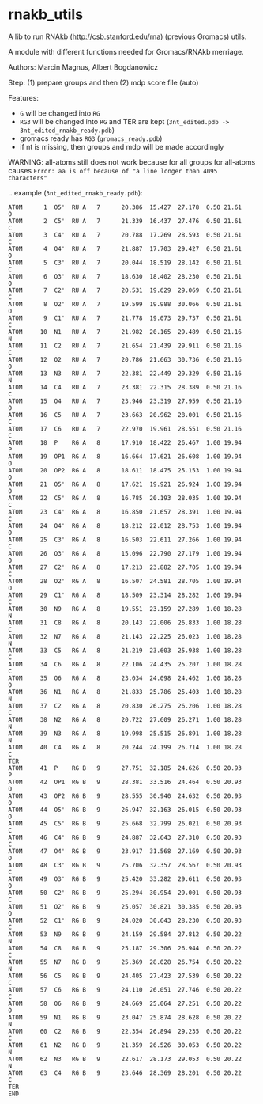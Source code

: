 rnakb_utils
========================
A lib to run RNAkb (http://csb.stanford.edu/rna) (previous Gromacs) utils.

A module with different functions needed for Gromacs/RNAkb merriage.

Authors: Marcin Magnus, Albert Bogdanowicz

Step: (1) prepare groups and then (2) mdp score file (auto)

Features:

- `G` will be changed into `RG`
- `RG3`  will be changed into `RG` and TER are kept (`3nt_edited.pdb -> 3nt_edited_rnakb_ready.pdb`) 
- gromacs ready has `RG3` (`gromacs_ready.pdb`)
- if nt is missing, then groups and mdp will be made accordingly

WARNING: all-atoms still does not work because for all groups for all-atoms causes `Error: aa is off because of "a line longer than 4095 characters"`

.. example (`3nt_edited_rnakb_ready.pdb`):

    ATOM      1  O5'  RU A   7      20.386  15.427  27.178  0.50 21.61           O
    ATOM      2  C5'  RU A   7      21.339  16.437  27.476  0.50 21.61           C
    ATOM      3  C4'  RU A   7      20.788  17.269  28.593  0.50 21.61           C
    ATOM      4  O4'  RU A   7      21.887  17.703  29.427  0.50 21.61           O
    ATOM      5  C3'  RU A   7      20.044  18.519  28.142  0.50 21.61           C
    ATOM      6  O3'  RU A   7      18.630  18.402  28.230  0.50 21.61           O
    ATOM      7  C2'  RU A   7      20.531  19.629  29.069  0.50 21.61           C
    ATOM      8  O2'  RU A   7      19.599  19.988  30.066  0.50 21.61           O
    ATOM      9  C1'  RU A   7      21.778  19.073  29.737  0.50 21.61           C
    ATOM     10  N1   RU A   7      21.982  20.165  29.489  0.50 21.16           N
    ATOM     11  C2   RU A   7      21.654  21.439  29.911  0.50 21.16           C
    ATOM     12  O2   RU A   7      20.786  21.663  30.736  0.50 21.16           O
    ATOM     13  N3   RU A   7      22.381  22.449  29.329  0.50 21.16           N
    ATOM     14  C4   RU A   7      23.381  22.315  28.389  0.50 21.16           C
    ATOM     15  O4   RU A   7      23.946  23.319  27.959  0.50 21.16           O
    ATOM     16  C5   RU A   7      23.663  20.962  28.001  0.50 21.16           C
    ATOM     17  C6   RU A   7      22.970  19.961  28.551  0.50 21.16           C
    ATOM     18  P    RG A   8      17.910  18.422  26.467  1.00 19.94           P
    ATOM     19  OP1  RG A   8      16.664  17.621  26.608  1.00 19.94           O
    ATOM     20  OP2  RG A   8      18.611  18.475  25.153  1.00 19.94           O
    ATOM     21  O5'  RG A   8      17.621  19.921  26.924  1.00 19.94           O
    ATOM     22  C5'  RG A   8      16.785  20.193  28.035  1.00 19.94           C
    ATOM     23  C4'  RG A   8      16.850  21.657  28.391  1.00 19.94           C
    ATOM     24  O4'  RG A   8      18.212  22.012  28.753  1.00 19.94           O
    ATOM     25  C3'  RG A   8      16.503  22.611  27.266  1.00 19.94           C
    ATOM     26  O3'  RG A   8      15.096  22.790  27.179  1.00 19.94           O
    ATOM     27  C2'  RG A   8      17.213  23.882  27.705  1.00 19.94           C
    ATOM     28  O2'  RG A   8      16.507  24.581  28.705  1.00 19.94           O
    ATOM     29  C1'  RG A   8      18.509  23.314  28.282  1.00 19.94           C
    ATOM     30  N9   RG A   8      19.551  23.159  27.289  1.00 18.28           N
    ATOM     31  C8   RG A   8      20.143  22.006  26.833  1.00 18.28           C
    ATOM     32  N7   RG A   8      21.143  22.225  26.023  1.00 18.28           N
    ATOM     33  C5   RG A   8      21.219  23.603  25.938  1.00 18.28           C
    ATOM     34  C6   RG A   8      22.106  24.435  25.207  1.00 18.28           C
    ATOM     35  O6   RG A   8      23.034  24.098  24.462  1.00 18.28           O
    ATOM     36  N1   RG A   8      21.833  25.786  25.403  1.00 18.28           N
    ATOM     37  C2   RG A   8      20.830  26.275  26.206  1.00 18.28           C
    ATOM     38  N2   RG A   8      20.722  27.609  26.271  1.00 18.28           N
    ATOM     39  N3   RG A   8      19.998  25.515  26.891  1.00 18.28           N
    ATOM     40  C4   RG A   8      20.244  24.199  26.714  1.00 18.28           C
    TER
    ATOM     41  P    RG B   9      27.751  32.185  24.626  0.50 20.93           P  
    ATOM     42  OP1  RG B   9      28.381  33.516  24.464  0.50 20.93           O  
    ATOM     43  OP2  RG B   9      28.555  30.940  24.632  0.50 20.93           O  
    ATOM     44  O5'  RG B   9      26.947  32.163  26.015  0.50 20.93           O  
    ATOM     45  C5'  RG B   9      25.668  32.799  26.021  0.50 20.93           C  
    ATOM     46  C4'  RG B   9      24.887  32.643  27.310  0.50 20.93           C  
    ATOM     47  O4'  RG B   9      23.917  31.568  27.169  0.50 20.93           O  
    ATOM     48  C3'  RG B   9      25.706  32.357  28.567  0.50 20.93           C  
    ATOM     49  O3'  RG B   9      25.420  33.282  29.611  0.50 20.93           O  
    ATOM     50  C2'  RG B   9      25.294  30.954  29.001  0.50 20.93           C  
    ATOM     51  O2'  RG B   9      25.057  30.821  30.385  0.50 20.93           O  
    ATOM     52  C1'  RG B   9      24.020  30.643  28.230  0.50 20.93           C  
    ATOM     53  N9   RG B   9      24.159  29.584  27.812  0.50 20.22           N  
    ATOM     54  C8   RG B   9      25.187  29.306  26.944  0.50 20.22           C  
    ATOM     55  N7   RG B   9      25.369  28.028  26.754  0.50 20.22           N  
    ATOM     56  C5   RG B   9      24.405  27.423  27.539  0.50 20.22           C  
    ATOM     57  C6   RG B   9      24.110  26.051  27.746  0.50 20.22           C  
    ATOM     58  O6   RG B   9      24.669  25.064  27.251  0.50 20.22           O  
    ATOM     59  N1   RG B   9      23.047  25.874  28.628  0.50 20.22           N  
    ATOM     60  C2   RG B   9      22.354  26.894  29.235  0.50 20.22           C  
    ATOM     61  N2   RG B   9      21.359  26.526  30.053  0.50 20.22           N  
    ATOM     62  N3   RG B   9      22.617  28.173  29.053  0.50 20.22           N  
    ATOM     63  C4   RG B   9      23.646  28.369  28.201  0.50 20.22           C  
    TER
    END
